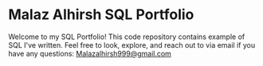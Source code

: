 # Malaz Alhirsh SQL Portfolio
Welcome to my SQL Portfolio! This code repository contains example of SQL I've written. Feel free to look, explore, and reach out to via email if you have any questions:
Malazalhirsh999@gmail.com
